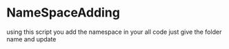 # NameSpaceAdding
 using this script you add the namespace in your all code just give the folder name and update
